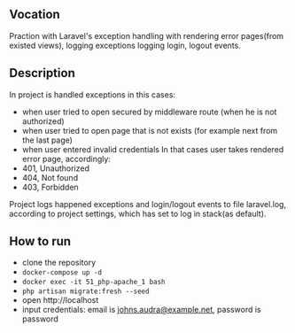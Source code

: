 ## Vocation
Praction with Laravel's exception handling with rendering error pages(from existed views), logging exceptions
logging login, logout events.

## Description
In project is handled exceptions in this cases:
* when user tried to open secured by middleware route (when he is not authorized)
* when user tried to open page that is not exists (for example next from the last page)
* when user entered invalid credentials
In that cases user takes rendered error page, accordingly:
* 401, Unauthorized
* 404, Not found
* 403, Forbidden

Project logs happened exceptions and login/logout events to file laravel.log, according to project
settings, which has set to log in stack(as default).

## How to run
* clone the repository
* ```docker-compose up -d```
* ```docker exec -it 51_php-apache_1 bash```
* ```php artisan migrate:fresh --seed```
* open http://localhost
* input credentials: email is johns.audra@example.net, password is password


